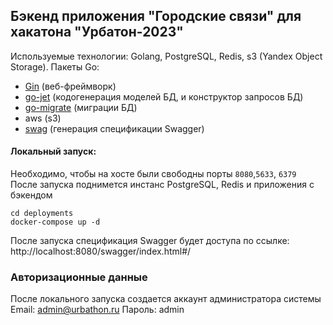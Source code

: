 ## Бэкенд приложения "Городские связи" для хакатона "Урбатон-2023"

Используемые технологии: Golang, PostgreSQL, Redis, s3 (Yandex Object Storage).
Пакеты Go: 
- [Gin](https://github.com/gin-gonic/gin) (веб-фреймворк)
- [go-jet](https://github.com/go-jet/jet) (кодогенерация моделей БД, и конструктор запросов БД)
- [go-migrate](https://github.com/golang-migrate/migrate) (миграции БД)
- aws (s3)
- [swag](https://github.com/swaggo/swag) (генерация спецификации Swagger)

#### Локальный запуск:

Необходимо, чтобы на хосте были свободны порты `8080`,`5633`, `6379`
После запуска поднимется инстанс PostgreSQL, Redis и приложения с бэкендом

```shell
cd deployments
docker-compose up -d 
```

После запуска спецификация Swagger будет доступа по ссылке: http://localhost:8080/swagger/index.html#/

### Авторизационные данные
После локального запуска создается аккаунт администратора системы
Email: admin@urbathon.ru 
Пароль: admin
